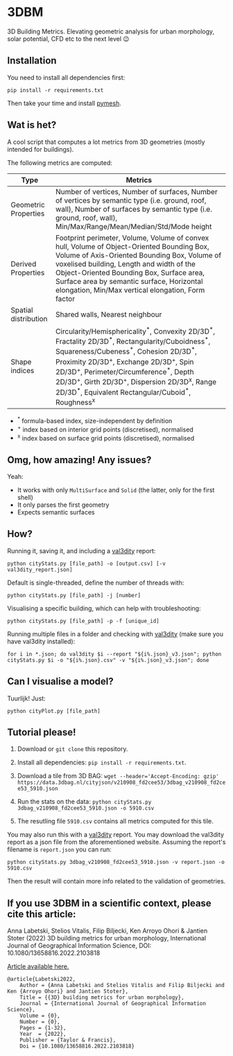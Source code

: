 # 3DBM

3D Building Metrics. Elevating geometric analysis for urban morphology, solar potential, CFD etc to the next level 😉

## Installation

You need to install all dependencies first:

```
pip install -r requirements.txt
```

Then take your time and install [pymesh](https://pymesh.readthedocs.io/en/latest/installation.html).

## Wat is het?

A cool script that computes a lot metrics from 3D geometries (mostly intended for buildings).

The following metrics are computed:

| Type | Metrics |
| --- | --- |
| Geometric Properties | Number of vertices, Number of surfaces, Number of vertices by semantic type (i.e. ground, roof, wall), Number of surfaces by semantic type (i.e. ground, roof, wall), Min/Max/Range/Mean/Median/Std/Mode height |
| Derived Properties | Footprint perimeter, Volume, Volume of convex hull, Volume of Object-Oriented Bounding Box, Volume of Axis-Oriented Bounding Box, Volume of voxelised building, Length and width of the Object-Oriented Bounding Box, Surface area, Surface area by semantic surface, Horizontal elongation, Min/Max vertical elongation, Form factor |
| Spatial distribution | Shared walls, Nearest neighbour |
| Shape indices | Circularity/Hemisphericality<sup>\*</sup>, Convexity 2D/3D<sup>\*</sup>, Fractality 2D/3D<sup>\*</sup>, Rectangularity/Cuboidness<sup>\*</sup>, Squareness/Cubeness<sup>\*</sup>, Cohesion 2D/3D<sup>\*</sup>, Proximity 2D/3D<sup>+</sup>, Exchange 2D/3D<sup>+</sup>, Spin 2D/3D<sup>+</sup>, Perimeter/Circumference<sup>\*</sup>, Depth 2D/3D<sup>+</sup>, Girth 2D/3D<sup>+</sup>, Dispersion 2D/3D<sup>x</sup>, Range 2D/3D<sup>\*</sup>, Equivalent Rectangular/Cuboid<sup>\*</sup>, Roughness<sup>x</sup> |

- <sup>\*</sup> formula-based index, size-independent by definition
- <sup>+</sup> index based on interior grid points (discretised), normalised
- <sup>x</sup> index based on surface grid points (discretised), normalised

## Omg, how amazing! Any issues?

Yeah:
- It works with only `MultiSurface` and `Solid` (the latter, only for the first shell)
- It only parses the first geometry
- Expects semantic surfaces

## How?

Running it, saving it, and including a [val3dity](https://github.com/tudelft3d/val3dity) report:

```
python cityStats.py [file_path] -o [output.csv] [-v val3dity_report.json]
```

Default is single-threaded, define the number of threads with:

```
python cityStats.py [file_path] -j [number]
```

Visualising a specific building, which can help with troubleshooting:

```
python cityStats.py [file_path] -p -f [unique_id]
```

Running multiple files in a folder and checking with [val3dity](https://github.com/tudelft3d/val3dity) (make sure you have val3dity installed):

```
for i in *.json; do val3dity $i --report "${i%.json}_v3.json"; python cityStats.py $i -o "${i%.json}.csv" -v "${i%.json}_v3.json"; done
```

## Can I visualise a model?

Tuurlijk! Just:

```
python cityPlot.py [file_path]
```

## Tutorial please!

1) Download or `git clone` this repository.

2) Install all dependencies: `pip install -r requirements.txt`.

3) Download a tile from 3D BAG: `wget --header='Accept-Encoding: gzip' https://data.3dbag.nl/cityjson/v210908_fd2cee53/3dbag_v210908_fd2cee53_5910.json`

4) Run the stats on the data: `python cityStats.py 3dbag_v210908_fd2cee53_5910.json -o 5910.csv`

5) The resutling file `5910.csv` contains all metrics computed for this tile.

You may also run this with a [val3dity](http://geovalidation.bk.tudelft.nl/val3dity/) report. You may download the val3dity report as a json file from the aforementioned website. Assuming the report's filename is `report.json` you can run:

```
python cityStats.py 3dbag_v210908_fd2cee53_5910.json -v report.json -o 5910.csv
```

Then the result will contain more info related to the validation of geometries.

## If you use 3DBM in a scientific context, please cite this article:

Anna Labetski, Stelios Vitalis, Filip Biljecki, Ken Arroyo Ohori & Jantien Stoter (2022) 3D building metrics for urban morphology, International Journal of Geographical Information Science, DOI: 10.1080/13658816.2022.2103818 

[Article available here.](https://doi.org/10.1080/13658816.2022.2103818)

```
@article{Labetski2022,
	Author = {Anna Labetski and Stelios Vitalis and Filip Biljecki and Ken {Arroyo Ohori} and Jantien Stoter},
	Title = {{3D} building metrics for urban morphology},
	Journal = {International Journal of Geographical Information Science},
	Volume = {0},
	Number = {0},
	Pages = {1-32},
	Year  = {2022},
	Publisher = {Taylor & Francis},
	Doi = {10.1080/13658816.2022.2103818}
```